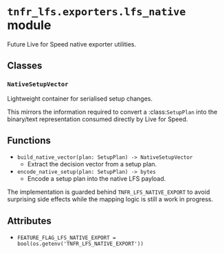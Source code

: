 # `tnfr_lfs.exporters.lfs_native` module
Future Live for Speed native exporter utilities.

## Classes
### `NativeSetupVector`
Lightweight container for serialised setup changes.

This mirrors the information required to convert a :class:`SetupPlan`
into the binary/text representation consumed directly by Live for Speed.

## Functions
- `build_native_vector(plan: SetupPlan) -> NativeSetupVector`
  - Extract the decision vector from a setup plan.
- `encode_native_setup(plan: SetupPlan) -> bytes`
  - Encode a setup plan into the native LFS payload.

The implementation is guarded behind ``TNFR_LFS_NATIVE_EXPORT`` to avoid
surprising side effects while the mapping logic is still a work in
progress.

## Attributes
- `FEATURE_FLAG_LFS_NATIVE_EXPORT = bool(os.getenv('TNFR_LFS_NATIVE_EXPORT'))`

